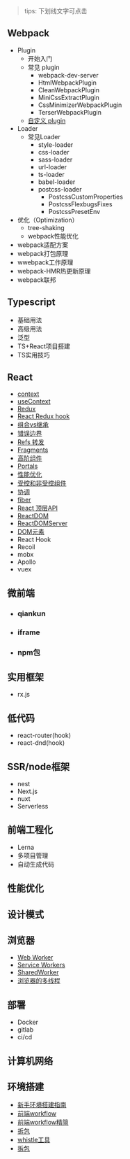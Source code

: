 <!-- - 开始 -->
  <!-- - [概述](/README.md) -->

> tips: 下划线文字可点击

## Webpack 

- Plugin 
  - 开始入门
  - 常见 plugin
    - webpack-dev-server
    - HtmlWebpackPlugin
    - CleanWebpackPlugin
    - MiniCssExtractPlugin
    - CssMinimizerWebpackPlugin
    - TerserWebpackPlugin
  - [自定义 plugin](/webpack/自定义plugin.md)
- Loader
  - 常见Loader
    - style-loader
    - css-loader
    - sass-loader
    - url-loader
    - ts-loader
    - babel-loader
    - postcss-loader
      - PostcssCustomProperties
      - PostcssFlexbugsFixes
      - PostcssPresetEnv
- 优化（Optimization）
  - tree-shaking
  - webpack性能优化
- webpack适配方案
- webpack打包原理
- wwebpack工作原理
- webpack-HMR热更新原理
- webpack联邦

## Typescript

- 基础用法
- 高级用法
- 泛型
- TS+React项目搭建
- TS实用技巧

## React

- [context](/react/Context.md)
- [useContext](/react/useContext.md)
- [Redux](/react/redux.md)
- [React Redux hook](/react/react-redux.md)
- [组合vs继承](/react/组合vs继承.md)
- [错误边界](/react/错误边界.md)
- [Refs 转发](/react/Refs转发.md)
- [Fragments](/react/Fragments.md)
- [高阶组件](/react/高阶组件.md)
- [Portals](/react/Portals.md)
- [性能优化](/react/性能优化.md)
- [受控和非受控组件](/react/受控和非受控组件.md)
- [协调](/react/协调.md)
- [fiber](/react/fiber.md)
- [React 顶层API](/react/apiReference.md)
- [ReactDOM](/react/ReactDOM.md)
- [ReactDOMServer](/react/ReactDOMServer.md)
- [DOM元素](/react/DOM元素.md)
- React Hook
- Recoil
- mobx
- Apollo
- vuex

## 微前端

 - ### qiankun

 - ### iframe

 - ### npm包

## 实用框架

- rx.js

## 低代码

- react-router(hook)
- react-dnd(hook)

## SSR/node框架

- nest
- Next.js
- nuxt
- Serverless

## 前端工程化

- Lerna
- 多项目管理
- 自动生成代码

## 性能优化

## 设计模式

## 浏览器

- [Web Worker](/react/webWorker.md)
- [Service Workers](/react/seviceWorker.md)
- [SharedWorker](/react/sharedWorker.md)
- [浏览器的多线程](/react/浏览器的多线程.md)

## 部署

- Docker
- gitlab
- ci/cd

## 计算机网络





## 环境搭建

- [新手环境搭建指南](/environment/environment.md)
- [前端workflow](/environment/workflow.md)
- [前端workflow精简](/environment/workflowDetail.md)
- [拆包](/environment/openBundle.md)
- [whistle工具](/tool/whistle.md)
- [拆包](/environment/spiltChunk.md)
